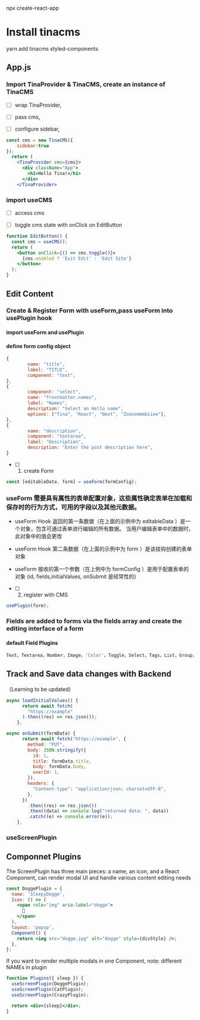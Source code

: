 npx create-react-app

# Install tinacms

yarn add tinacms styled-components

## App.js

### Import TinaProvider & TinaCMS, create an instance of TinaCMS

- [ ] wrap TinaProvider,

- [ ] pass cms,

- [ ] configure sidebar,

```jsx
const cms = new TinaCMS({
    sidebar:true
});
  return (
    <TinaProvider cms={cms}>
      <div className="App">
        <h1>Hello Tina!</h1>
      </div>
    </TinaProvider>
```

### import useCMS

- [ ] access cms

- [ ] toggle cms state with onClick on EditButton

```jsx
function EditButton() {
  const cms = useCMS();
  return (
    <button onClick={() => cms.toggle()}>
      {cms.enabled ? 'Exit Edit' : 'Edit Site'}
    </button>
  );
}
```

## Edit Content

### Create & Register Form with useForm,pass useForm into usePlugin hook

#### import useForm and usePlugin

#### define form config object

```jsx
{
        name: "title",
        label: "TITLE",
        component: "text",
},
{
        component: "select",
        name: "frontmatter.names",
        label: "Names",
        description: "Select an Hello name",
        options: ["Tina", "React", "Next", "Zoooommmbiiee"],
},
{
        name: "description",
        component: "textarea",
        label: "Description",
        description: "Enter the post description here",
}
```

- [ ] 1. create Form

```jsx
const [editableData, form] = useForm(formConfig);
```

### useForm 需要具有属性的表单配置对象，这些属性确定表单在加载和保存时的行为方式，可用的字段以及其他元数据。

- useForm Hook 返回的第一条数据（在上面的示例中为 editableData ）是一个对象，包含可通过表单进行编辑的所有数据。 当用户编辑表单中的数据时，此对象中的值会更改

- useForm Hook 第二条数据（在上面的示例中为 form ）是该挂钩创建的表单对象

- useForm 接收的第一个参数（在上例中为 formConfig ）是用于配置表单的对象 (id, fields,initialValues, onSubmit 是经常性的)

- [ ] 2. register with CMS

```jsx
usePlugin(form);
```

### Fields are added to forms via the fields array and create the editing interface of a form

#### default Field Plugins

```jsx
Text，Textarea，Number，Image，'Color'，Toggle，Select，Tags，List，Group，Group List，Blocks
```

## Track and Save data changes with Backend

（Learning to be updated)

```jsx
async loadInitialValues() {
      return await fetch(
        "https://example"
      ).then((res) => res.json());
    },
```

```jsx
async onSubmit(formData) {
      return await fetch("https://example", {
        method: "PUT",
        body: JSON.stringify({
          id: 1,
          title: formData.title,
          body: formData.body,
          userId: 1,
        }),
        headers: {
          "Content-type": "application/json; charset=UTF-8",
        },
      })
        .then((res) => res.json())
        .then((data) => console.log("returned data: ", data))
        .catch((e) => console.error(e));
    },
```

### useScreenPlugin

## Componnet Plugins

The ScreenPlugin has three main pieces: a name, an icon, and a React Component, can render modal UI and handle various content editing needs

```jsx
const DoggePlugin = {
  name: 'SleepyDogge',
  Icon: () => (
    <span role="img" aria-label="dogge">
      🐶
    </span>
  ),
  layout: 'popup',
  Component() {
    return <img src="dogge.jpg" alt="dogge" style={divStyle} />;
  },
};
```

If you want to render multiple modals in one Component, note: different NAMEs in plugin

```jsx
function Plugins({ sleep }) {
  useScreenPlugin(DoggePlugin);
  useScreenPlugin(CatPlugin);
  useScreenPlugin(CrazyPlugin);

  return <div>{sleep}</div>;
}
```

